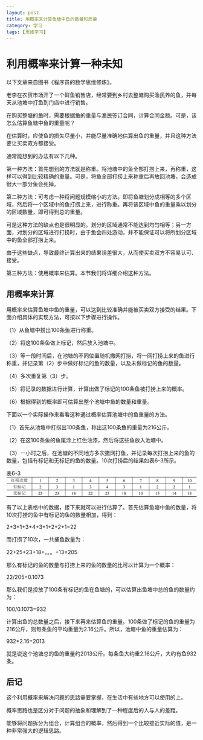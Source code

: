 ```yaml
---
layout: post
title: 用概率来计算鱼塘中鱼的数量和质量
category: 学习
tags: [思维学习]
---
```


# 利用概率来计算一种未知

以下文章来自图书《程序员的数学思维修炼》。

老李在农贸市场开了一个鲜鱼销售店，经常要到乡村去整塘购买渔民养的鱼，并每天从池塘中打鱼到门店中进行销售。

在购买整塘的鱼时，需要根据鱼的重量与渔民签订合同，计算合同金额。可是，该怎么估算鱼塘中鱼的重量呢？

在估算时，应使鱼的损失尽量小，并能尽量准确地估算出鱼的重量，并且这种方法要让买卖双方都接受。

通常能想到的办法有以下几种。

第一种方法：首先想到的方法就是称重。将池塘中的鱼全部打捞上来，再称重，这样可以得到比较精确的重量。可是，将鱼全部打捞上来称重后再放回池塘，会造成很大一部分鱼会死掉。

第二种方法：可考虑一种将问题规模缩小的方法。即将鱼塘划分成相等的多个区域，然后将一个区域中的鱼打捞上来，进行称重。再将该区域中鱼的重量乘以划分的区域数量，即可得到总的重量。

可是这种方法的缺点也是很明显的。划分的区域通常不能达到均匀相等；另一方面，对划分的区域进行打捞时，由于鱼会四处游动，并不能保证可以将所划分区域中的鱼全部打捞上来。

由于这些缺点，导致最终计算出来的结果误差很大，从而使买卖双方不容易认可、接受。

第三种方法：使用概率来估算。本节我们将详细介绍这种方法。

## 用概率来计算

用概率来估算鱼塘中鱼的重量，可以达到比较准确并能被买卖双方接受的结果。下面介绍具体的实现方法，可按以下步骤进行操作。

（1）从鱼塘中捞出100条鱼进行称重。

（2）将这100条鱼做上标记，然后放入池塘中。

（3）等一段时间后，在池塘的不同位置随机撒网打捞，将一网打捞上来的鱼进行称重，并记录第（2）步中做好标记的鱼的数量，以及未做标记的鱼的数量。

（4）多次重复第（3）步。

（5）将记录的数据进行计算，计算出做了标记的100条鱼被打捞上来的概率。

（6）根据得到的概率即可估算出整个池塘中鱼的数量和重量。

下面以一个实际操作来看看这种通过概率估算池塘中的鱼重量的方法。

（1）首先从池塘中打捞出100条鱼，称出这100条鱼的重量为216公斤。

 （2）在这100条鱼的鱼尾涂上红色油漆，然后将这些鱼放入池塘中。

（3）一小时之后，在池塘的不同地方多次撒网打鱼，并记录每次打捞上来的鱼的数量，包括有标记和无标记的鱼的数量。10次打捞后的结果如表6-3所示。

表6-3
![打捞](/images/tupian/鱼塘.png)

有了以上表格中的数据，接下来就可以进行估算了。首先估算鱼塘中鱼的数量，将10次打捞的鱼中有标记的鱼的数量相加，得到：
 
2+3+1+3+4+3+1+2+2+1=22

而打捞了10次，一共捕鱼数量为：

22+25+23+18+。。。+13=205

那么有标记的鱼的数量与打捞上来的鱼的数量的比可以计算为一个概率：

22/205=0.1073

那么我们是投放了100条有标记的鱼在鱼塘的，可以估算出鱼塘中总的鱼的数量约为：

100/0.1073=932

计算出鱼的总数量之后，接下来再来估算鱼的重量。100条做了标记的鱼的重量为216公斤，则每条鱼的平均重量为2.16公斤。所以，池塘中鱼的重量估算为：

932*2.16=2013

就是说这个池塘总的鱼的重量约2013公斤。每条鱼大约重2.16公斤，大约有鱼932条。



## 后记

这个利用概率来解决问题的思路需要掌握，在生活中有些地方可以使用的上。

概率思路也是区分对于问题的抽象和理解到了一种程度后的人与人的差距。

能够将问题拆分为组合，计算组合的概率，然后得到一个比较接近实际的值，是一种非常强大的逻辑思路。


